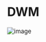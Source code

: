# DWM
![image](https://github.com/aquaverso2077/dots/assets/149948716/2de7a980-4ea5-4b24-93cf-8d4f05dc80b6)
